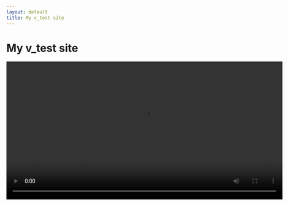 ```yaml
---
layout: default
title: My v_test site
---
```


# My v_test site

<video controls width="720">
  <source src="video.mp4" type="video/mp4">
</video>
